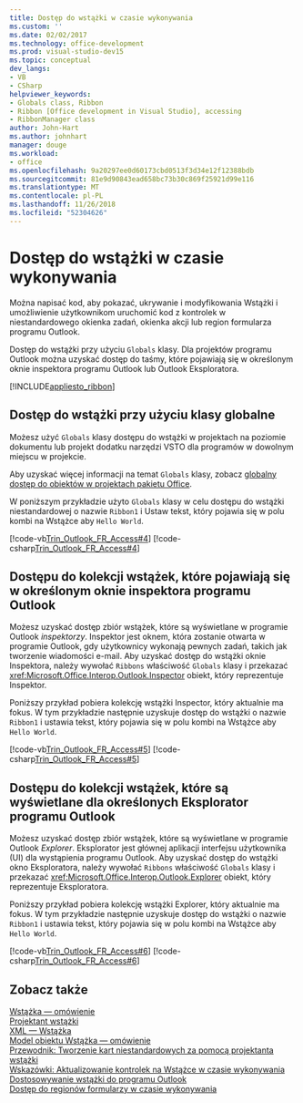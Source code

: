 ```yaml
---
title: Dostęp do wstążki w czasie wykonywania
ms.custom: ''
ms.date: 02/02/2017
ms.technology: office-development
ms.prod: visual-studio-dev15
ms.topic: conceptual
dev_langs:
- VB
- CSharp
helpviewer_keywords:
- Globals class, Ribbon
- Ribbon [Office development in Visual Studio], accessing
- RibbonManager class
author: John-Hart
ms.author: johnhart
manager: douge
ms.workload:
- office
ms.openlocfilehash: 9a20297ee0d60173cbd0513f3d34e12f12388bdb
ms.sourcegitcommit: 81e9d90843ead658bc73b30c869f25921d99e116
ms.translationtype: MT
ms.contentlocale: pl-PL
ms.lasthandoff: 11/26/2018
ms.locfileid: "52304626"
---
```

# <a name="access-the-ribbon-at-runtime"></a>Dostęp do wstążki w czasie wykonywania
  Można napisać kod, aby pokazać, ukrywanie i modyfikowania Wstążki i umożliwienie użytkownikom uruchomić kod z kontrolek w niestandardowego okienka zadań, okienka akcji lub region formularza programu Outlook.  

 Dostęp do wstążki przy użyciu `Globals` klasy. Dla projektów programu Outlook można uzyskać dostęp do taśmy, które pojawiają się w określonym oknie inspektora programu Outlook lub Outlook Eksploratora.  

 [!INCLUDE[appliesto_ribbon](../vsto/includes/appliesto-ribbon-md.md)]  

## <a name="access-the-ribbon-by-using-the-globals-class"></a>Dostęp do wstążki przy użyciu klasy globalne  
 Możesz użyć `Globals` klasy dostępu do wstążki w projektach na poziomie dokumentu lub projekt dodatku narzędzi VSTO dla programów w dowolnym miejscu w projekcie.  

 Aby uzyskać więcej informacji na temat `Globals` klasy, zobacz [globalny dostęp do obiektów w projektach pakietu Office](../vsto/global-access-to-objects-in-office-projects.md).  

 W poniższym przykładzie użyto `Globals` klasy w celu dostępu do wstążki niestandardowej o nazwie `Ribbon1` i Ustaw tekst, który pojawia się w polu kombi na Wstążce aby `Hello World`.  

 [!code-vb[Trin_Outlook_FR_Access#4](../vsto/codesnippet/VisualBasic/Trin_Outlook_FR_Access_O12/ThisAddIn.vb#4)]
 [!code-csharp[Trin_Outlook_FR_Access#4](../vsto/codesnippet/CSharp/Trin_Outlook_FR_Access_O12/ThisAddIn.cs#4)]  

## <a name="access-a-collection-of-ribbons-that-appear-in-a-specific-outlook-inspector-window"></a>Dostępu do kolekcji wstążek, które pojawiają się w określonym oknie inspektora programu Outlook  
 Możesz uzyskać dostęp zbiór wstążek, które są wyświetlane w programie Outlook *inspektorzy*. Inspektor jest oknem, która zostanie otwarta w programie Outlook, gdy użytkownicy wykonają pewnych zadań, takich jak tworzenie wiadomości e-mail. Aby uzyskać dostęp do wstążki oknie Inspektora, należy wywołać `Ribbons` właściwość `Globals` klasy i przekazać <xref:Microsoft.Office.Interop.Outlook.Inspector> obiekt, który reprezentuje Inspektor.  

 Poniższy przykład pobiera kolekcję wstążki Inspector, który aktualnie ma fokus. W tym przykładzie następnie uzyskuje dostęp do wstążki o nazwie `Ribbon1` i ustawia tekst, który pojawia się w polu kombi na Wstążce aby `Hello World`.  

 [!code-vb[Trin_Outlook_FR_Access#5](../vsto/codesnippet/VisualBasic/Trin_Outlook_FR_Access_O12/ThisAddIn.vb#5)]
 [!code-csharp[Trin_Outlook_FR_Access#5](../vsto/codesnippet/CSharp/Trin_Outlook_FR_Access_O12/ThisAddIn.cs#5)]  

## <a name="access-a-collection-of-ribbons-that-appear-for-a-specific-outlook-explorer"></a>Dostępu do kolekcji wstążek, które są wyświetlane dla określonych Eksplorator programu Outlook  
 Możesz uzyskać dostęp zbiór wstążek, które są wyświetlane w programie Outlook *Explorer*. Eksplorator jest głównej aplikacji interfejsu użytkownika (UI) dla wystąpienia programu Outlook. Aby uzyskać dostęp do wstążki okno Eksploratora, należy wywołać `Ribbons` właściwość `Globals` klasy i przekazać <xref:Microsoft.Office.Interop.Outlook.Explorer> obiekt, który reprezentuje Eksploratora.  

 Poniższy przykład pobiera kolekcję wstążki Explorer, który aktualnie ma fokus. W tym przykładzie następnie uzyskuje dostęp do wstążki o nazwie `Ribbon1` i ustawia tekst, który pojawia się w polu kombi na Wstążce aby `Hello World`.  

 [!code-vb[Trin_Outlook_FR_Access#6](../vsto/codesnippet/VisualBasic/Trin_Outlook_FR_Access_O12/ThisAddIn.vb#6)]
 [!code-csharp[Trin_Outlook_FR_Access#6](../vsto/codesnippet/CSharp/Trin_Outlook_FR_Access_O12/ThisAddIn.cs#6)]  

## <a name="see-also"></a>Zobacz także  
 [Wstążka — omówienie](../vsto/ribbon-overview.md)   
 [Projektant wstążki](../vsto/ribbon-designer.md)   
 [XML — Wstążka](../vsto/ribbon-xml.md)   
 [Model obiektu Wstążka ― omówienie](../vsto/ribbon-object-model-overview.md)   
 [Przewodnik: Tworzenie kart niestandardowych za pomocą projektanta wstążki](../vsto/walkthrough-creating-a-custom-tab-by-using-the-ribbon-designer.md)   
 [Wskazówki: Aktualizowanie kontrolek na Wstążce w czasie wykonywania](../vsto/walkthrough-updating-the-controls-on-a-ribbon-at-run-time.md)   
 [Dostosowywanie wstążki do programu Outlook](../vsto/customizing-a-ribbon-for-outlook.md)   
 [Dostęp do regionów formularzy w czasie wykonywania](../vsto/accessing-a-form-region-at-run-time.md)  
